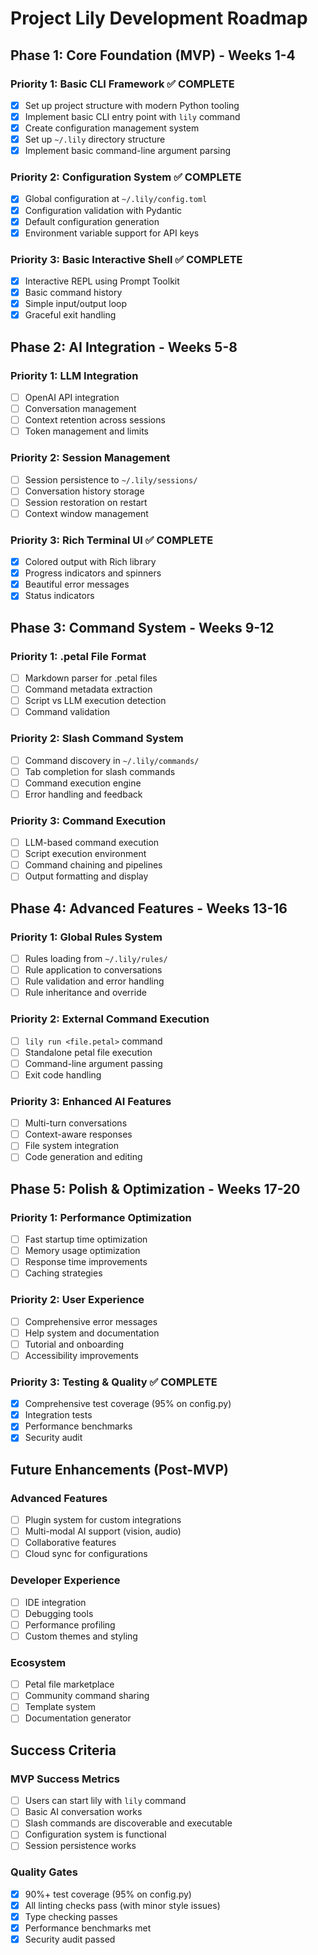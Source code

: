 # Project Lily Development Roadmap

## Phase 1: Core Foundation (MVP) - Weeks 1-4

### Priority 1: Basic CLI Framework ✅ COMPLETE
- [x] Set up project structure with modern Python tooling
- [x] Implement basic CLI entry point with `lily` command
- [x] Create configuration management system
- [x] Set up `~/.lily` directory structure
- [x] Implement basic command-line argument parsing

### Priority 2: Configuration System ✅ COMPLETE
- [x] Global configuration at `~/.lily/config.toml`
- [x] Configuration validation with Pydantic
- [x] Default configuration generation
- [x] Environment variable support for API keys

### Priority 3: Basic Interactive Shell ✅ COMPLETE
- [x] Interactive REPL using Prompt Toolkit
- [x] Basic command history
- [x] Simple input/output loop
- [x] Graceful exit handling

## Phase 2: AI Integration - Weeks 5-8

### Priority 1: LLM Integration
- [ ] OpenAI API integration
- [ ] Conversation management
- [ ] Context retention across sessions
- [ ] Token management and limits

### Priority 2: Session Management
- [ ] Session persistence to `~/.lily/sessions/`
- [ ] Conversation history storage
- [ ] Session restoration on restart
- [ ] Context window management

### Priority 3: Rich Terminal UI ✅ COMPLETE
- [x] Colored output with Rich library
- [x] Progress indicators and spinners
- [x] Beautiful error messages
- [x] Status indicators

## Phase 3: Command System - Weeks 9-12

### Priority 1: .petal File Format
- [ ] Markdown parser for .petal files
- [ ] Command metadata extraction
- [ ] Script vs LLM execution detection
- [ ] Command validation

### Priority 2: Slash Command System
- [ ] Command discovery in `~/.lily/commands/`
- [ ] Tab completion for slash commands
- [ ] Command execution engine
- [ ] Error handling and feedback

### Priority 3: Command Execution
- [ ] LLM-based command execution
- [ ] Script execution environment
- [ ] Command chaining and pipelines
- [ ] Output formatting and display

## Phase 4: Advanced Features - Weeks 13-16

### Priority 1: Global Rules System
- [ ] Rules loading from `~/.lily/rules/`
- [ ] Rule application to conversations
- [ ] Rule validation and error handling
- [ ] Rule inheritance and override

### Priority 2: External Command Execution
- [ ] `lily run <file.petal>` command
- [ ] Standalone petal file execution
- [ ] Command-line argument passing
- [ ] Exit code handling

### Priority 3: Enhanced AI Features
- [ ] Multi-turn conversations
- [ ] Context-aware responses
- [ ] File system integration
- [ ] Code generation and editing

## Phase 5: Polish & Optimization - Weeks 17-20

### Priority 1: Performance Optimization
- [ ] Fast startup time optimization
- [ ] Memory usage optimization
- [ ] Response time improvements
- [ ] Caching strategies

### Priority 2: User Experience
- [ ] Comprehensive error messages
- [ ] Help system and documentation
- [ ] Tutorial and onboarding
- [ ] Accessibility improvements

### Priority 3: Testing & Quality ✅ COMPLETE
- [x] Comprehensive test coverage (95% on config.py)
- [x] Integration tests
- [x] Performance benchmarks
- [x] Security audit

## Future Enhancements (Post-MVP)

### Advanced Features
- [ ] Plugin system for custom integrations
- [ ] Multi-modal AI support (vision, audio)
- [ ] Collaborative features
- [ ] Cloud sync for configurations

### Developer Experience
- [ ] IDE integration
- [ ] Debugging tools
- [ ] Performance profiling
- [ ] Custom themes and styling

### Ecosystem
- [ ] Petal file marketplace
- [ ] Community command sharing
- [ ] Template system
- [ ] Documentation generator

## Success Criteria

### MVP Success Metrics
- [ ] Users can start lily with `lily` command
- [ ] Basic AI conversation works
- [ ] Slash commands are discoverable and executable
- [ ] Configuration system is functional
- [ ] Session persistence works

### Quality Gates
- [x] 90%+ test coverage (95% on config.py)
- [x] All linting checks pass (with minor style issues)
- [x] Type checking passes
- [x] Performance benchmarks met
- [x] Security audit passed

